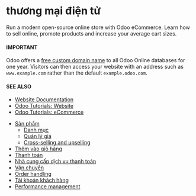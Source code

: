 # thương mại điện tử

Run a modern open-source online store with Odoo eCommerce. Learn how to sell online, promote
products and increase your average cart sizes.

#### IMPORTANT
Odoo offers a [free custom domain name](applications/websites/website/configuration/domain_names.md#domain-name-register) to all Odoo Online databases
for one year. Visitors can then access your website with an address such as `www.example.com`
rather than the default `example.odoo.com`.

#### SEE ALSO
- [Website Documentation](applications/websites/website.md)
- [Odoo Tutorials: Website](https://www.odoo.com/slides/website-25)
- [Odoo Tutorials: eCommerce](https://www.odoo.com/slides/ecommerce-26)

* [Sản phẩm](applications/websites/ecommerce/products.md)
  * [Danh mục](applications/websites/ecommerce/products/catalog.md)
  * [Quản lý giá](applications/websites/ecommerce/products/price_management.md)
  * [Cross-selling and upselling](applications/websites/ecommerce/products/cross_upselling.md)
* [Thêm vào giỏ hàng](applications/websites/ecommerce/cart.md)
* [Thanh toán](applications/websites/ecommerce/checkout.md)
* [Nhà cung cấp dịch vụ thanh toán](applications/websites/ecommerce/payments.md)
* [Vận chuyển](applications/websites/ecommerce/shipping.md)
* [Order handling](applications/websites/ecommerce/order_handling.md)
* [Tài khoản khách hàng](applications/websites/ecommerce/customer_accounts.md)
* [Performance management](applications/websites/ecommerce/performance.md)
